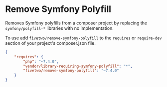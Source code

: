 # Remove Symfony Polyfill
Removes Symfony polyfills from a composer project by replacing the ``symfony/polyfill-*`` libraries with no implementation.

To use add ``fivetwo/remove-symfony-polyfill`` to the ``requires`` or ``require-dev`` section of your project's composer.json file.

```json
{
    "requires": {
        "php": "~7.4.0",
        "vendor/library-requiring-symfony-polyfill": "*",
        "fivetwo/remove-symfony-polyfill": "~7.4.0"
    }
}
```

